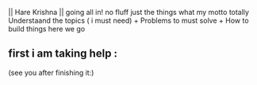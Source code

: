 || Hare Krishna ||
going all in!
no fluff just the things what my motto totally 
Understaand the topics ( i must need) + Problems to must solve + How to build things
here we go 
## first i am taking help : 
(see you after finishing it:) 